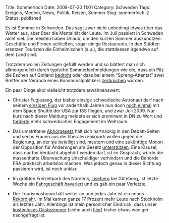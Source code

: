 Title: Sommerloch
Date: 2008-07-20 11:01
Category: Schweden
Tags: Ereignis, Medien, News, Politik, Reisen, Sommer
Slug: sommerloch-2
Status: published

Es ist Sommer in Schweden. Das sagt zwar nicht unbedingt etwas über das
Wetter aus, aber über die Mentalität der Leute. Im Juli passiert in
Schweden nicht viel. Die meisten haben Urlaub, um den kurzen Sommer
auszunutzen. Geschäfte und Firmen schließen, sogar einige Restaurants.
In den Städten ersetzen Touristen die Einheimischen (s.u.), die
stattdessen irgendwo auf dem Land sind.

Trotzdem wollen Zeitungen gefüllt werden und so blättert man sich
allmorgendlich durch typische Sommerlochmeldungen wie die, dass ein Pilz
die Eschen auf Gotland
[bedroht](http://www.dn.se/DNet/jsp/polopoly.jsp?d=147&a=806529) oder
dass bei einem “Spreng-Attentat” zwei Bretter der Veranda eines
Kommunalpolitikers
[zerbrochen](http://www.dn.se/DNet/jsp/polopoly.jsp?a=805442) wurden.

Ein paar Dinge sind vielleicht trotzdem erwähnenswert:

-   Christer Fuglesang, der bisher einzige schwedische Astronaut darf
    nach seinem [einzigen
    Flug](http://www.fiket.de/2006/12/08/fuglesang-in-space) vor
    anderthalb Jahren nun doch [noch
    einmal](http://www.popast.nu/2008/07/mer-om-fuglesangs-atlantisresa.html)
    mit dem Space Shuttle der USA zur ISS fliegen, und zwar Juli 2009.
    Nur kurz nach dieser Meldung meldete er sich prominent in DN zu Wort
    und
    [forderte](http://www.dn.se/DNet/jsp/polopoly.jsp?d=572&a=805754)
    mehr schwedisches Engagement im Weltraum.
-   Das umstrittene [Abhörgesetz](http://www.fiket.de/tag/ueberwachung)
    hält sich hartnäckig in den Debatt-Seiten und sechs Frauen aus der
    liberalen *Folkparti* wollen gegen die Regierung, an der sie
    beteiligt sind, meutern und eine zukünftige Motion der Opposition
    für Änderungen am Gesetz
    [unterstützen](http://www.dn.se/DNet/jsp/polopoly.jsp?a=805809).
    Eine Klausel, dass nur bei Verdacht abgehört werden darf, ist im
    Gespräch, würde die massenhafte Überwachung Unschuldiger verhindern
    und die Behörde FRA praktisch arbeitslos machen. Was jedoch genau in
    dieser Richtung passieren wird, ist noch unklar.
-   Im größten Freizeitpark des Nordens,
    [Liseberg](http://de.wikipedia.org/wiki/Liseberg) bei Göteborg, ist
    letzte Woche ein [Fahrgeschäft
    havariert](http://www.dn.se/DNet/jsp/polopoly.jsp?a=805055) und es
    gab ein paar Verletzte.

-   Der Tourismusboom hält weiter an und jedes Jahr ist ein neues
    [Rekordjahr](http://www.dn.se/DNet/jsp/polopoly.jsp?a=806244). Im
    Mai kamen ganze 17 Prozent mehr Leute nach Stockholm als letztes
    Jahr. Allerdings ist mein persönlicher Eindruck, dass unser
    [kostenloses
    Gästezimmer](http://www.fiket.de/2007/01/11/gaeste-vom-hospitality-club/)
    (siehe auch
    [hier](http://www.fiket.de/2008/02/21/von-schlafsaecken-zur-gesellschaft/))
    bisher etwas weniger nachgefragt ist.

